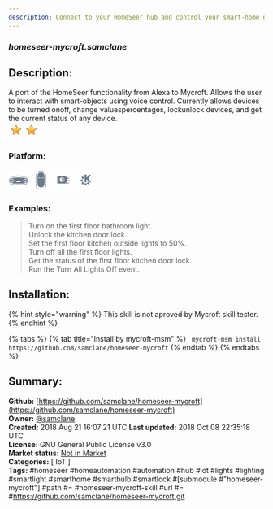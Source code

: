 ```yaml
---
description: Connect to your HomeSeer hub and control your smart-home devices using Mycroft
---
```


### _homeseer-mycroft.samclane_  
## Description:  
A port of the HomeSeer functionality from Alexa to Mycroft. Allows the user to interact with smart-objects using voice
control. Currently allows devices to be turned onoff, change valuespercentages, lockunlock devices, and get the
current status of any device.  
![](../.gitbook/assets/star.png)![](../.gitbook/assets/star.png)  
  
### Platform:  
 ![Mark I](../.gitbook/assets/mark-1-icon.png)  ![Mark II](../.gitbook/assets/mark-2-icon.png)  ![Picroft](../.gitbook/assets/picroft-icon.png)  ![plasmoid](../.gitbook/assets/kde.png)   
### Examples:  
> Turn on the first floor bathroom light.  
> Unlock the kitchen door lock.  
> Set the first floor kitchen outside lights to 50%.  
> Turn off all the first floor lights.  
> Get the status of the first floor kitchen door lock.  
> Run the Turn All Lights Off event.  
  
## Installation:  
{% hint style="warning" %}
This skill is not aproved by Mycroft skill tester.
{% endhint %}
    
{% tabs %}
{% tab title="Install by mycroft-msm" %}
``` mycroft-msm install https://github.com/samclane/homeseer-mycroft```
{% endtab %}
  {% endtabs %}
    
## Summary:  
**Github:** [https://github.com/samclane/homeseer-mycroft](https://github.com/samclane/homeseer-mycroft)  
**Owner:** [@samclane](https://github.com/samclane)  
**Created:** 2018 Aug 21 16:07:21 UTC  **Last updated:** 2018 Oct 08 22:35:18 UTC  
**License:** GNU General Public License v3.0  
**Market status:** [Not in Market](https://market.mycroft.ai/skill/)  
**Categories:** [ IoT ]   
**Tags:** \#homeseer \#homeautomation \#automation \#hub \#iot \#lights \#lighting \#smartlight \#smarthome \#smartbulb \#smartlock \#[submodule \#"homeseer-mycroft"] \#path \#= \#homeseer-mycroft-skill \#url \#= \#https://github.com/samclane/homeseer-mycroft.git   
